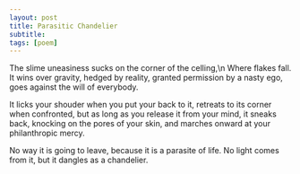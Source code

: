 ```yaml
---
layout: post
title: Parasitic Chandelier
subtitle: 
tags: [poem]
---
```

The slime uneasiness sucks on the corner of the celling,\n
Where flakes fall.
It wins over gravity, hedged by reality, 
granted permission by a nasty ego, 
goes against the will of everybody. 

It licks your shouder when you put your back to it,
retreats to its corner when confronted, 
but as long as you release it from your mind,
it sneaks back, knocking on the pores of your skin,
and marches onward at your philanthropic mercy. 

No way it is going to leave, because it is a
parasite of life. 
No light comes from it, 
but it dangles as a chandelier. 